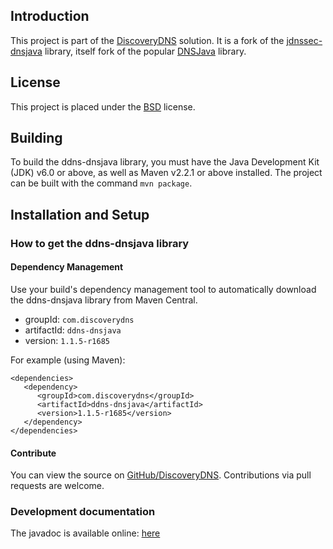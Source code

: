 ## Introduction

This project is part of the [DiscoveryDNS](http://www.discoverydns.com) solution.
It is a fork of the [jdnssec-dnsjava](https://github.com/dblacka/jdnssec-dnsjava) library, itself fork of the popular [DNSJava](http://www.dnsjava.org/) library.

## License

This project is placed under the [BSD](http://www.opensource.org/licenses/bsd-license.html) license.

## Building

To build the ddns-dnsjava library, you must have the Java Development Kit (JDK) v6.0 or above, as well as Maven v2.2.1 or above installed. The project can be built with the command `mvn package`.

## Installation and Setup

### How to get the ddns-dnsjava library

#### Dependency Management

Use your build's dependency management tool to automatically download the ddns-dnsjava library from Maven Central.

* groupId: `com.discoverydns`
* artifactId: `ddns-dnsjava`
* version: `1.1.5-r1685`

For example (using Maven):

    <dependencies>
       <dependency>
          <groupId>com.discoverydns</groupId>
          <artifactId>ddns-dnsjava</artifactId>
          <version>1.1.5-r1685</version>
       </dependency>
    </dependencies>

#### Contribute

You can view the source on [GitHub/DiscoveryDNS](http://github.com/discoverydns/ddns-dnsjava). Contributions via pull requests are welcome.

### Development documentation

The javadoc is available online: [here](http://discoverydns.github.io/ddns-dnsjava/javadoc/index.html)

